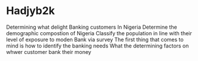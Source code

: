 # Hadjyb2k
Determining what delight Banking customers In Nigeria
Determine the demographic compostion of Nigeria
Classify the population in line with their level of exposure to moden Bank via survey
The first thing that comes to mind is how to identify the banking needs
What the determining factors on whwer customer bank their money
